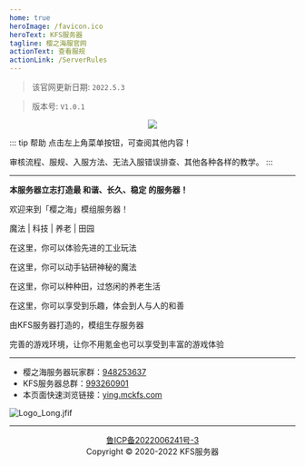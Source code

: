 ```yaml
---
home: true
heroImage: /favicon.ico
heroText: KFS服务器
tagline: 樱之海服官网
actionText: 查看服规
actionLink: /ServerRules
---
```

>该官网更新日期: ` 2022.5.3 ` 

>版本号: ` V1.0.1 `

<div align="center"><img src="/img/跨年服 (1).jpg"></div>

::: tip 帮助
点击左上角菜单按钮，可查阅其他内容！

审核流程、服规、入服方法、无法入服错误排查、其他各种各样的教学。
:::
- - -
**本服务器立志打造最 和谐、长久、稳定 的服务器！**

欢迎来到「樱之海」模组服务器！

魔法 | 科技 | 养老 | 田园

在这里，你可以体验先进的工业玩法

在这里，你可以动手钻研神秘的魔法

在这里，你可以种种田，过悠闲的养老生活

在这里，你可以享受到乐趣，体会到人与人的和善

由KFS服务器打造的，模组生存服务器

完善的游戏环境，让你不用氪金也可以享受到丰富的游戏体验

- - -
* 樱之海服务器玩家群：[948253637](https://jq.qq.com/?_wv=1027&k=Xo5lnMB5)
* KFS服务器总群：[993260901](https://jq.qq.com/?_wv=1027&k=mS9tw9Gi)
* 本页面快速浏览链接：[ying.mckfs.com](https://ying.mckfs.com)

![Logo_Long.jfif](/img/Logo_Long.jfif)

- - -

<div align="center"><a href="https://beian.miit.gov.cn">鲁ICP备2022006241号-3</a></div>
<div align="center">Copyright © 2020-2022 KFS服务器</div>